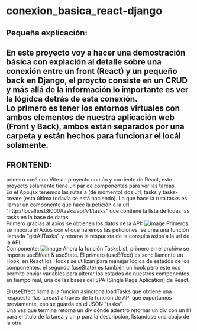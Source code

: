 # conexion_basica_react-django

## Pequeña explicación:
En este proyecto voy a hacer una demostración básica con explación al detalle sobre una conexión entre un front (React) y un pequeño back en Django, el proycto consiste en un CRUD y más allá de la información lo importante es ver la lógidca detrás de esta conexión.
<br>
Lo primero es tener los entornos virtuales con ambos elementos de nuestra aplicación web (Front y Back), ambos están separados por una carpeta y están hechos para funcionar el locál solamente.
----------------------------------------

## FRONTEND:
primero creé con Vite un proyecto común y corriente de React, este proyecto solamente tiene un par de componentes para ver las tareas.
<br>
En el App.jsx tenemos las rutas a (de momento) dos url, tasks y tasks-create (esta última todavía se está haciendo). Lo que hace la ruta tasks es llamar un componente que hace la petición a la url "http://localhost:8000/tasks/api/v1/tasks" que contiene la lista de todas las tasks en la base de datos.
<br>
Primero gracias al axios se obtienen los datos de la API:
![image](https://github.com/Joaquin-Contreras/conexion_basica_react-django/assets/86888324/bbbf3b9e-1fa0-4e63-8df8-1c6bf5cdf20e)
Primeros se importa el Axios con el que haremos las peticiones, se crea una función llamada "getAllTasks" y retorna la respuesta de la consulta axios a la url de la API.
<br>
Componente:
![image](https://github.com/Joaquin-Contreras/conexion_basica_react-django/assets/86888324/807933af-7f5b-4b6e-80cc-24968e6ed236)
Ahora la función TasksList, primero en el archivo se importa useEffect & useState. El primero (useEffect) es sencillamente un Hook, en React los Hooks se utilizan para manejar lógica de estados de los componentes. el segundo (useState) es también un hook pero este nos permite enviar variables para alterar los estados de nuestros componentes en tiempo real, una de las bases del SPA (Single Page Aplication) de React.

El useEffect llama a la función asincrona loadTasks que obtiene una respuesta (las tareas) a través de la función de API que exportamos previamente, eso se guarda en el JSON "tasks".
<br>
Una vez que termina retorna un div dónde adentro retornar un div con un h1 para el titulo de la tarea y un p para la descripción, listandose una abajo de la otra.
